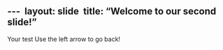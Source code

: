 --- 
layout: slide 
title: “Welcome to our second slide!” 
---
Your test
Use the left arrow to go back!
